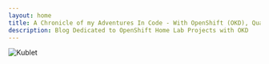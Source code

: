 ```yaml
---
layout: home
title: A Chronicle of my Adventures In Code - With OpenShift (OKD), Quarkus, and more!
description: Blog Dedicated to OpenShift Home Lab Projects with OKD
---
```

![Kublet](/images/Fiat.png)